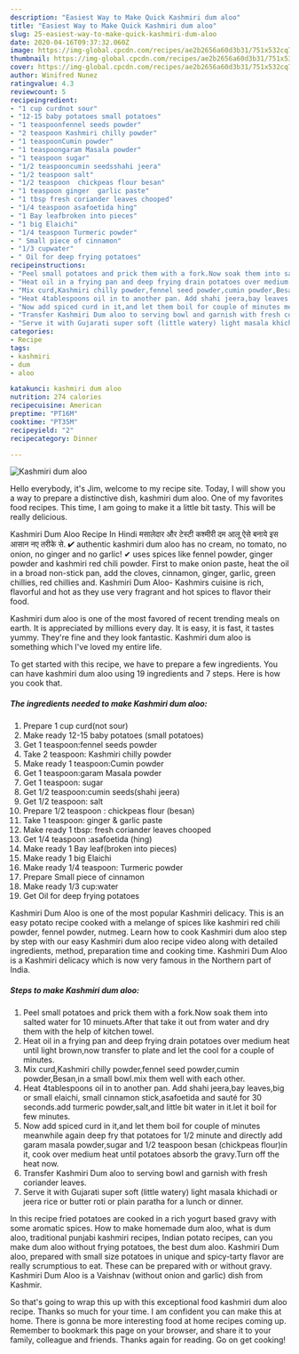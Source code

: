 ```yaml
---
description: "Easiest Way to Make Quick Kashmiri dum aloo"
title: "Easiest Way to Make Quick Kashmiri dum aloo"
slug: 25-easiest-way-to-make-quick-kashmiri-dum-aloo
date: 2020-04-16T09:37:32.060Z
image: https://img-global.cpcdn.com/recipes/ae2b2656a60d3b31/751x532cq70/kashmiri-dum-aloo-recipe-main-photo.jpg
thumbnail: https://img-global.cpcdn.com/recipes/ae2b2656a60d3b31/751x532cq70/kashmiri-dum-aloo-recipe-main-photo.jpg
cover: https://img-global.cpcdn.com/recipes/ae2b2656a60d3b31/751x532cq70/kashmiri-dum-aloo-recipe-main-photo.jpg
author: Winifred Nunez
ratingvalue: 4.3
reviewcount: 5
recipeingredient:
- "1 cup curdnot sour"
- "12-15 baby potatoes small potatoes"
- "1 teaspoonfennel seeds powder"
- "2 teaspoon Kashmiri chilly powder"
- "1 teaspoonCumin powder"
- "1 teaspoongaram Masala powder"
- "1 teaspoon sugar"
- "1/2 teaspooncumin seedsshahi jeera"
- "1/2 teaspoon salt"
- "1/2 teaspoon  chickpeas flour besan"
- "1 teaspoon ginger  garlic paste"
- "1 tbsp fresh coriander leaves chooped"
- "1/4 teaspoon asafoetida hing"
- "1 Bay leafbroken into pieces"
- "1 big Elaichi"
- "1/4 teaspoon Turmeric powder"
- " Small piece of cinnamon"
- "1/3 cupwater"
- " Oil for deep frying potatoes"
recipeinstructions:
- "Peel small potatoes and prick them with a fork.Now soak them into salted water for 10 minuets.After that take it out from water and dry them with the help of kitchen towel."
- "Heat oil in a frying pan and deep frying drain potatoes over medium heat until light brown,now transfer to plate and let the cool for a couple of minutes."
- "Mix curd,Kashmiri chilly powder,fennel seed powder,cumin powder,Besan,in a small bowl.mix them well with each other."
- "Heat 4tablespoons oil in to another pan. Add shahi jeera,bay leaves,big or small elaichi, small cinnamon stick,asafoetida and sauté for 30 seconds.add turmeric powder,salt,and little bit water in it.let it boil for few minutes."
- "Now add spiced curd in it,and let them boil for couple of minutes meanwhile again deep fry that potatoes for 1/2 minute and directly add garam masala powder,sugar and 1/2 teaspoon besan (chickpeas flour)in it, cook over medium heat until potatoes absorb the gravy.Turn off the heat now."
- "Transfer Kashmiri Dum aloo to serving bowl and garnish with fresh coriander leaves."
- "Serve it with Gujarati super soft (little watery) light masala khichadi or jeera rice or butter roti or plain paratha for a lunch or dinner."
categories:
- Recipe
tags:
- kashmiri
- dum
- aloo

katakunci: kashmiri dum aloo 
nutrition: 274 calories
recipecuisine: American
preptime: "PT16M"
cooktime: "PT35M"
recipeyield: "2"
recipecategory: Dinner

---
```



![Kashmiri dum aloo](https://img-global.cpcdn.com/recipes/ae2b2656a60d3b31/751x532cq70/kashmiri-dum-aloo-recipe-main-photo.jpg)

Hello everybody, it's Jim, welcome to my recipe site. Today, I will show you a way to prepare a distinctive dish, kashmiri dum aloo. One of my favorites food recipes. This time, I am going to make it a little bit tasty. This will be really delicious.

Kashmiri Dum Aloo Recipe In Hindi मसालेदार और टेस्टी कश्मीरी दम आलू ऐसे बनाये इस आसान नए तरीके से. ✔ authentic kashmiri dum aloo has no cream, no tomato, no onion, no ginger and no garlic! ✔ uses spices like fennel powder, ginger powder and kashmiri red chili powder. First to make onion paste, heat the oil in a broad non-stick pan, add the cloves, cinnamon, ginger, garlic, green chillies, red chillies and. Kashmiri Dum Aloo- Kashmirs cuisine is rich, flavorful and hot as they use very fragrant and hot spices to flavor their food.

Kashmiri dum aloo is one of the most favored of recent trending meals on earth. It is appreciated by millions every day. It is easy, it is fast, it tastes yummy. They're fine and they look fantastic. Kashmiri dum aloo is something which I've loved my entire life.


To get started with this recipe, we have to prepare a few ingredients. You can have kashmiri dum aloo using 19 ingredients and 7 steps. Here is how you cook that.

<!--inarticleads1-->

##### The ingredients needed to make Kashmiri dum aloo:

1. Prepare 1 cup curd(not sour)
1. Make ready 12-15 baby potatoes (small potatoes)
1. Get 1 teaspoon:fennel seeds powder
1. Take 2 teaspoon: Kashmiri chilly powder
1. Make ready 1 teaspoon:Cumin powder
1. Get 1 teaspoon:garam Masala powder
1. Get 1 teaspoon: sugar
1. Get 1/2 teaspoon:cumin seeds(shahi jeera)
1. Get 1/2 teaspoon: salt
1. Prepare 1/2 teaspoon : chickpeas flour (besan)
1. Take 1 teaspoon: ginger &amp; garlic paste
1. Make ready 1 tbsp: fresh coriander leaves chooped
1. Get 1/4 teaspoon :asafoetida (hing)
1. Make ready 1 Bay leaf(broken into pieces)
1. Make ready 1 big Elaichi
1. Make ready 1/4 teaspoon: Turmeric powder
1. Prepare  Small piece of cinnamon
1. Make ready 1/3 cup:water
1. Get  Oil for deep frying potatoes


Kashmiri Dum Aloo is one of the most popular Kashmiri delicacy. This is an easy potato recipe cooked with a melange of spices like kashmiri red chili powder, fennel powder, nutmeg. Learn how to cook Kashmiri dum aloo step by step with our easy Kashmiri dum aloo recipe video along with detailed ingredients, method, preparation time and cooking time. Kashmiri Dum Aloo is a Kashmiri delicacy which is now very famous in the Northern part of India. 

<!--inarticleads2-->

##### Steps to make Kashmiri dum aloo:

1. Peel small potatoes and prick them with a fork.Now soak them into salted water for 10 minuets.After that take it out from water and dry them with the help of kitchen towel.
1. Heat oil in a frying pan and deep frying drain potatoes over medium heat until light brown,now transfer to plate and let the cool for a couple of minutes.
1. Mix curd,Kashmiri chilly powder,fennel seed powder,cumin powder,Besan,in a small bowl.mix them well with each other.
1. Heat 4tablespoons oil in to another pan. Add shahi jeera,bay leaves,big or small elaichi, small cinnamon stick,asafoetida and sauté for 30 seconds.add turmeric powder,salt,and little bit water in it.let it boil for few minutes.
1. Now add spiced curd in it,and let them boil for couple of minutes meanwhile again deep fry that potatoes for 1/2 minute and directly add garam masala powder,sugar and 1/2 teaspoon besan (chickpeas flour)in it, cook over medium heat until potatoes absorb the gravy.Turn off the heat now.
1. Transfer Kashmiri Dum aloo to serving bowl and garnish with fresh coriander leaves.
1. Serve it with Gujarati super soft (little watery) light masala khichadi or jeera rice or butter roti or plain paratha for a lunch or dinner.


In this recipe fried potatoes are cooked in a rich yogurt based gravy with some aromatic spices. How to make homemade dum aloo, what is dum aloo, traditional punjabi kashmiri recipes, Indian potato recipes, can you make dum aloo without frying potatoes, the best dum aloo. Kashmiri Dum aloo, prepared with small size potatoes in unique and spicy-tarty flavor are really scrumptious to eat. These can be prepared with or without gravy. Kashmiri Dum Aloo is a Vaishnav (without onion and garlic) dish from Kashmir. 

So that's going to wrap this up with this exceptional food kashmiri dum aloo recipe. Thanks so much for your time. I am confident you can make this at home. There is gonna be more interesting food at home recipes coming up. Remember to bookmark this page on your browser, and share it to your family, colleague and friends. Thanks again for reading. Go on get cooking!
